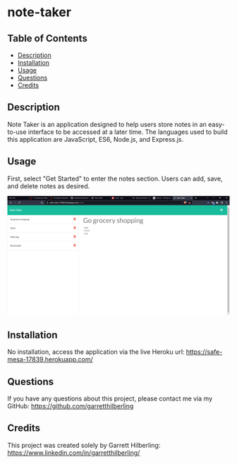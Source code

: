 # note-taker

## Table of Contents
* [Description](#Description)
* [Installation](#Installation)
* [Usage](#Usage)
* [Questions](#Questions)
* [Credits](#Credits)

## Description
Note Taker is an application designed to help users store notes in an easy-to-use interface to be accessed at a later time. The languages used to build this application are JavaScript, ES6, Node.js, and Express.js. 

## Usage
First, select "Get Started" to enter the notes section. Users can add, save, and delete notes as desired.

![App screenshot](./public/assets/img/application-screenshot.png)

## Installation
No installation, access the application via the live Heroku url: https://safe-mesa-17839.herokuapp.com/
## Questions
If you have any questions about this project, please contact me via my GitHub: https://github.com/garretthilberling

## Credits
This project was created solely by Garrett Hilberling: https://www.linkedin.com/in/garretthilberling/
    
